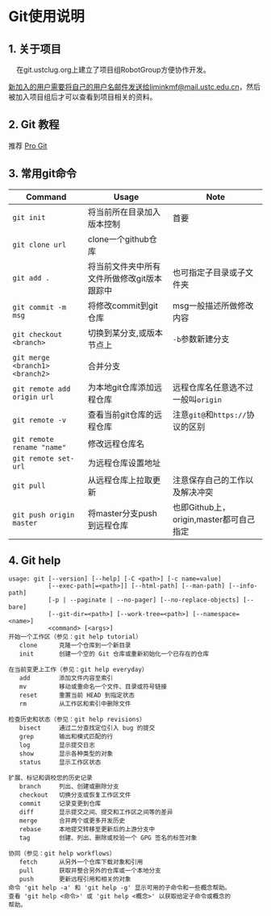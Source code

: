 # Git使用说明

## 1. 关于项目
&#160;&#160;&#160;&#160;在git.ustclug.org上建立了项目组RobotGroup方便协作开发。

新加入的用户需要将自己的用户名邮件发送给liminkmf@mail.ustc.edu.cn，然后被加入项目组后才可以查看到项目相关的资料。

## 2. Git 教程
推荐 [Pro Git](http://iissnan.com/progit/)

## 3. 常用git命令
|Command|Usage|Note|
|-------|-----|----|
|`git init`|将当前所在目录加入版本控制|首要|
|`git clone url`|clone一个github仓库||
|`git add .`|将当前文件夹中所有文件所做修改git版本跟踪中|也可指定子目录或子文件夹|
|`git commit -m msg`|将修改commit到git仓库|msg一般描述所做修改内容|
|`git checkout <branch>`|切换到某分支,或版本节点上|`-b`参数新建分支|
|`git merge <branch1> <branch2>`|合并分支||
|`git remote add origin url`|为本地git仓库添加远程仓库|远程仓库名任意选不过一般叫`origin`|
|`git remote -v`|查看当前git仓库的远程仓库|注意`git@`和`https://`协议的区别|
|`git remote rename "name"`|修改远程仓库名||
|`git remote set-url`|为远程仓库设置地址||
|`git pull`|从远程仓库上拉取更新|注意保存自己的工作以及解决冲突|
|`git push origin master`|将master分支push到远程仓库|也即Github上，origin,master都可自己指定|

## 4. Git help
```
usage: git [--version] [--help] [-C <path>] [-c name=value]
           [--exec-path[=<path>]] [--html-path] [--man-path] [--info-path]
           [-p | --paginate | --no-pager] [--no-replace-objects] [--bare]
           [--git-dir=<path>] [--work-tree=<path>] [--namespace=<name>]
           <command> [<args>]
开始一个工作区（参见：git help tutorial）
   clone      克隆一个仓库到一个新目录
   init       创建一个空的 Git 仓库或重新初始化一个已存在的仓库

在当前变更上工作（参见：git help everyday）
   add        添加文件内容至索引
   mv         移动或重命名一个文件、目录或符号链接
   reset      重置当前 HEAD 到指定状态
   rm         从工作区和索引中删除文件

检查历史和状态（参见：git help revisions）
   bisect     通过二分查找定位引入 bug 的提交
   grep       输出和模式匹配的行
   log        显示提交日志
   show       显示各种类型的对象
   status     显示工作区状态

扩展、标记和调校您的历史记录
   branch     列出、创建或删除分支
   checkout   切换分支或恢复工作区文件
   commit     记录变更到仓库
   diff       显示提交之间、提交和工作区之间等的差异
   merge      合并两个或更多开发历史
   rebase     本地提交转移至更新后的上游分支中
   tag        创建、列出、删除或校验一个 GPG 签名的标签对象

协同（参见：git help workflows）
   fetch      从另外一个仓库下载对象和引用
   pull       获取并整合另外的仓库或一个本地分支
   push       更新远程引用和相关的对象
命令 'git help -a' 和 'git help -g' 显示可用的子命令和一些概念帮助。
查看 'git help <命令>' 或 'git help <概念>' 以获取给定子命令或概念的
帮助。
```